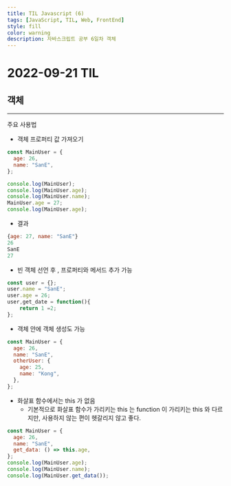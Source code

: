 ```yaml
---
title: TIL Javascript (6)
tags: [JavaScript, TIL, Web, FrontEnd]
style: fill
color: warning
description: 자바스크립트 공부 6일차 객체
---
```


# 2022-09-21 TIL

###

## 객체

---

주요 사용법

- 객체 프로퍼티 값 가져오기

```jsx
const MainUser = {
  age: 26,
  name: "SanE",
};

console.log(MainUser);
console.log(MainUser.age);
console.log(MainUser.name);
MainUser.age = 27;
console.log(MainUser.age);
```

- 결과

```jsx
{age: 27, name: "SanE"}
26
SanE
27
```

- 빈 객체 선언 후 , 프로퍼티와 메서드 추가 가능

```jsx
const user = {};
user.name = "SanE";
user.age = 26;
user,get_date = function(){
	return 1 =2;
};
```

- 객체 안에 객체 생성도 가능

```jsx
const MainUser = {
  age: 26,
  name: "SanE",
  otherUser: {
    age: 25,
    name: "Kong",
  },
};
```

- 화살표 함수에서는 this 가 없음
  - 기본적으로 화살표 함수가 가리키는 this 는 function 이 가리키는 this 와 다르지만, 사용하지 않는 편이 헷갈리지 않고 좋다.

```jsx
const MainUser = {
  age: 26,
  name: "SanE",
  get_data: () => this.age,
};
console.log(MainUser.age);
console.log(MainUser.name);
console.log(MainUser.get_data());
```

